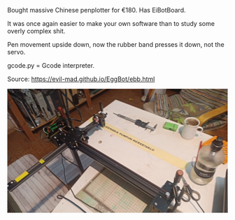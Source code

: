 Bought massive Chinese penplotter for €180. Has EiBotBoard.

It was once again easier to make your own software than to study some overly complex shit.

Pen movement upside down, now the rubber band presses it down, not the servo.

gcode.py = Gcode interpreter.

Source: https://evil-mad.github.io/EggBot/ebb.html

<img src=merkkivalo.png>
